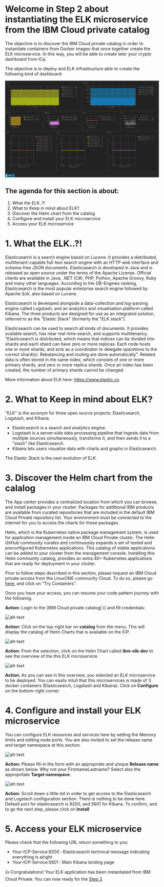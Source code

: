# Welcome in Step 2 about instantiating the ELK microservice from the IBM Cloud private catalog

The objective is to discover the IBM Cloud private catalog in order to instantiate containers from Docker images that once together create the ELK microservice. In this way, you will be able to create later your crypto dashboard from ICp.

The objective is to deploy and ELK infrastructure able to create the following kind of dashboard:

![alt-text](https://github.com/guikarai/ELK-CPACF/blob/master/images/full-dashboard.png)

## The agenda for this section is about:
1. What the ELK..?!
2. What to Keep in mind about ELK?
3. Discover the Helm chart from the calalog
4. Configure and install your ELK microservice
5. Access your ELK microservice

# 1. What the ELK..?!
Elasticsearch is a search engine based on Lucene. It provides a distributed, multitenant-capable full-text search engine with an HTTP web interface and schema-free JSON documents. Elasticsearch is developed in Java and is released as open source under the terms of the Apache License. Official clients are available in Java, .NET (C#), PHP, Python, Apache Groovy, Ruby and many other languages. According to the DB-Engines ranking, Elasticsearch is the most popular enterprise search engine followed by Apache Solr, also based on Lucene.

Elasticsearch is developed alongside a data-collection and log-parsing engine called Logstash, and an analytics and visualisation platform called Kibana. The three products are designed for use as an integrated solution, referred to as the "Elastic Stack" (formerly the "ELK stack").

Elasticsearch can be used to search all kinds of documents. It provides scalable search, has near real-time search, and supports multitenancy. "Elasticsearch is distributed, which means that indices can be divided into shards and each shard can have zero or more replicas. Each node hosts one or more shards, and acts as a coordinator to delegate operations to the correct shard(s). Rebalancing and routing are done automatically". Related data is often stored in the same index, which consists of one or more primary shards, and zero or more replica shards. Once an index has been created, the number of primary shards cannot be changed.

More information about ELK here: https://www.elastic.co

# 2. What to Keep in mind about ELK?
"ELK" is the acronym for three open source projects: Elasticsearch, Logstash, and Kibana. 

* Elasticsearch is a search and analytics engine. 
* Logstash is a server‑side data processing pipeline that ingests data from multiple sources simultaneously, transforms it, and then sends it to a "stash" like Elasticsearch. 
* Kibana lets users visualize data with charts and graphs in Elasticsearch. 

The Elastic Stack is the next evolution of ELK.

# 3. Discover the Helm chart from the calalog

The App center provides a centralized location from which you can browse, and install packages in your cluster.
Packages for additional IBM products are available from curated repositories that are included in the default IBM Cloud Private repository list. Your environment must be connected to the internet for you to access the charts for these packages.

Helm, which is the Kubernetes native package management system, is used for application management inside an IBM Cloud Private cluster. The Helm GitHub community curates and continuously expands a set of tested and preconfigured Kubernetes applications. This catalog of stable applications can be added to your cluster from the management console. Installing this Helm community catalog, provides an extra 40+ Kubernetes applications that are ready for deployment in your cluster. 

Prior to follow steps described in this section, please request an IBM Cloud private access from the LinuxONE community Cloud. To do so, please go [here](https://developer.ibm.com/linuxone/home-l1cc30-test/), and click on "Try Containers".

Once you have your access, you can resume your code pattern journey with the following.

**Action:** Login to the [IBM Cloud private catalog] () and fill credentials:

![alt-text](https://github.com/IBM/protect-data-on-linuxone-with-pervasive-encryption/blob/master/images/icp-0.png)

**Action:** Click on the top-right bar on **catalog** from the menu. This will display the catalog of Helm Charts that is available on the ICP.

![alt-text](https://github.com/IBM/protect-data-on-linuxone-with-pervasive-encryption/blob/master/images/icp-1.png)

**Action:** From the selection, click on the Helm Chart called **ibm-elk-dev** to see the overview of the this ELK microservice.

![alt-text](https://github.com/IBM/protect-data-on-linuxone-with-pervasive-encryption/blob/master/images/icp-2.png)

**Action:** As you can see in this overview, you selected an ELK microservice to be deployed. You can easily intuit that this microservices is made of 3 docker containers (Elasticsearch, Logstash and Kibana). Click on **Configure** on the bottom-right corner.

# 4. Configure and install your ELK microservice

You can configure ELK resources and services here by setting the Memory limits and editing node ports. You are also invited to set the release name and target namespace at this section.

![alt-text](https://github.com/IBM/protect-data-on-linuxone-with-pervasive-encryption/blob/master/images/icp-3.png)

**Action:** Please fill-in the form with an appropriate and unique  **Release name** as shown below. Why not your FirstnameLastname? Select also the appropritate **Target namespace**.

![alt-text](https://github.com/IBM/protect-data-on-linuxone-with-pervasive-encryption/blob/master/images/icp-4.png)

**Action:** Scroll down a little-bit in order to get access to the Elasticsearch and Logstach configuration section. There is nothing to be done here. Default port for elasticsearch is 9200, and 5601 for Kibana. To confirm, and to go the next step, please click on **Install**

# 5. Access your ELK microservice

Please check that the following URL return something to you:
* Your-ICP-Service:9200  : Elasticsearch technical message indicating everything is alright
* Your-ICP-Service:5601  : Main Kibana landing page

👍 Congratulations! Your ELK application has been instantiated from IBM Cloud Private. You can now ready for the [Step 3](https://github.com/IBM/protect-data-on-linuxone-with-pervasive-encryption/blob/master/part3.md).
